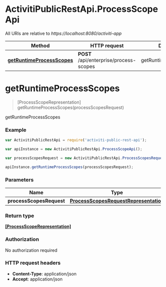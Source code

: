 # ActivitiPublicRestApi.ProcessScopeApi

All URIs are relative to *https://localhost:8080/activiti-app*

Method | HTTP request | Description
------------- | ------------- | -------------
[**getRuntimeProcessScopes**](ProcessScopeApi.md#getRuntimeProcessScopes) | **POST** /api/enterprise/process-scopes | getRuntimeProcessScopes


<a name="getRuntimeProcessScopes"></a>
# **getRuntimeProcessScopes**
> [ProcessScopeRepresentation] getRuntimeProcessScopes(processScopesRequest)

getRuntimeProcessScopes

### Example
```javascript
var ActivitiPublicRestApi = require('activiti-public-rest-api');

var apiInstance = new ActivitiPublicRestApi.ProcessScopeApi();

var processScopesRequest = new ActivitiPublicRestApi.ProcessScopesRequestRepresentation(); // ProcessScopesRequestRepresentation | processScopesRequest

apiInstance.getRuntimeProcessScopes(processScopesRequest);
```

### Parameters

Name | Type | Description  | Notes
------------- | ------------- | ------------- | -------------
 **processScopesRequest** | [**ProcessScopesRequestRepresentation**](ProcessScopesRequestRepresentation.md)| processScopesRequest | 

### Return type

[**[ProcessScopeRepresentation]**](ProcessScopeRepresentation.md)

### Authorization

No authorization required

### HTTP request headers

 - **Content-Type**: application/json
 - **Accept**: application/json

